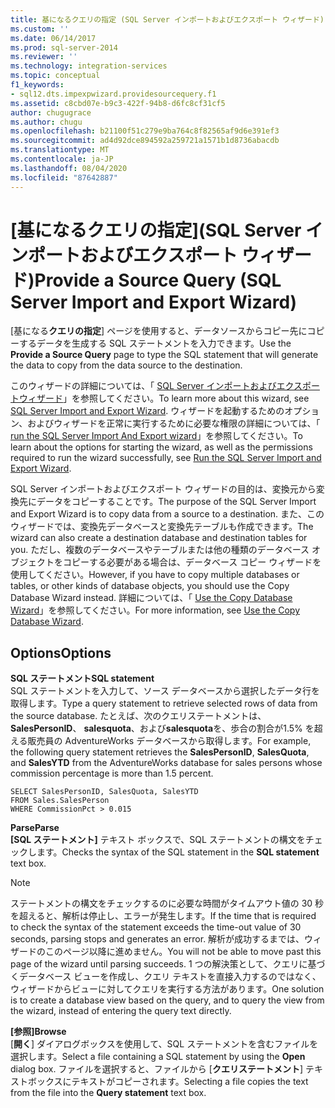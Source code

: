 ```yaml
---
title: 基になるクエリの指定 (SQL Server インポートおよびエクスポート ウィザード) | Microsoft Docs
ms.custom: ''
ms.date: 06/14/2017
ms.prod: sql-server-2014
ms.reviewer: ''
ms.technology: integration-services
ms.topic: conceptual
f1_keywords:
- sql12.dts.impexpwizard.providesourcequery.f1
ms.assetid: c8cbd07e-b9c3-422f-94b8-d6fc8cf31cf5
author: chugugrace
ms.author: chugu
ms.openlocfilehash: b21100f51c279e9ba764c8f82565af9d6e391ef3
ms.sourcegitcommit: ad4d92dce894592a259721a1571b1d8736abacdb
ms.translationtype: MT
ms.contentlocale: ja-JP
ms.lasthandoff: 08/04/2020
ms.locfileid: "87642887"
---
```

# <a name="provide-a-source-query-sql-server-import-and-export-wizard"></a><span data-ttu-id="58f60-102">[基になるクエリの指定]\(SQL Server インポートおよびエクスポート ウィザード)</span><span class="sxs-lookup"><span data-stu-id="58f60-102">Provide a Source Query (SQL Server Import and Export Wizard)</span></span>
  <span data-ttu-id="58f60-103">[基になる**クエリの指定**] ページを使用すると、データソースからコピー先にコピーするデータを生成する SQL ステートメントを入力できます。</span><span class="sxs-lookup"><span data-stu-id="58f60-103">Use the **Provide a Source Query** page to type the SQL statement that will generate the data to copy from the data source to the destination.</span></span>  
  
 <span data-ttu-id="58f60-104">このウィザードの詳細については、「 [SQL Server インポートおよびエクスポートウィザード](import-and-export-data-with-the-sql-server-import-and-export-wizard.md)」を参照してください。</span><span class="sxs-lookup"><span data-stu-id="58f60-104">To learn more about this wizard, see [SQL Server Import and Export Wizard](import-and-export-data-with-the-sql-server-import-and-export-wizard.md).</span></span> <span data-ttu-id="58f60-105">ウィザードを起動するためのオプション、およびウィザードを正常に実行するために必要な権限の詳細については、「 [run the SQL Server Import And Export wizard](start-the-sql-server-import-and-export-wizard.md)」を参照してください。</span><span class="sxs-lookup"><span data-stu-id="58f60-105">To learn about the options for starting the wizard, as well as the permissions required to run the wizard successfully, see [Run the SQL Server Import and Export Wizard](start-the-sql-server-import-and-export-wizard.md).</span></span>  
  
 <span data-ttu-id="58f60-106">SQL Server インポートおよびエクスポート ウィザードの目的は、変換元から変換先にデータをコピーすることです。</span><span class="sxs-lookup"><span data-stu-id="58f60-106">The purpose of the SQL Server Import and Export Wizard is to copy data from a source to a destination.</span></span> <span data-ttu-id="58f60-107">また、このウィザードでは、変換先データベースと変換先テーブルも作成できます。</span><span class="sxs-lookup"><span data-stu-id="58f60-107">The wizard can also create a destination database and destination tables for you.</span></span> <span data-ttu-id="58f60-108">ただし、複数のデータベースやテーブルまたは他の種類のデータベース オブジェクトをコピーする必要がある場合は、データベース コピー ウィザードを使用してください。</span><span class="sxs-lookup"><span data-stu-id="58f60-108">However, if you have to copy multiple databases or tables, or other kinds of database objects, you should use the Copy Database Wizard instead.</span></span> <span data-ttu-id="58f60-109">詳細については、「 [Use the Copy Database Wizard](../../relational-databases/databases/use-the-copy-database-wizard.md)」を参照してください。</span><span class="sxs-lookup"><span data-stu-id="58f60-109">For more information, see [Use the Copy Database Wizard](../../relational-databases/databases/use-the-copy-database-wizard.md).</span></span>  
  
## <a name="options"></a><span data-ttu-id="58f60-110">Options</span><span class="sxs-lookup"><span data-stu-id="58f60-110">Options</span></span>  
 <span data-ttu-id="58f60-111">**SQL ステートメント**</span><span class="sxs-lookup"><span data-stu-id="58f60-111">**SQL statement**</span></span>  
 <span data-ttu-id="58f60-112">SQL ステートメントを入力して、ソース データベースから選択したデータ行を取得します。</span><span class="sxs-lookup"><span data-stu-id="58f60-112">Type a query statement to retrieve selected rows of data from the source database.</span></span> <span data-ttu-id="58f60-113">たとえば、次のクエリステートメントは、 **SalesPersonID**、 **salesquota**、および**salesquota**を、歩合の割合が1.5% を超える販売員の AdventureWorks データベースから取得します。</span><span class="sxs-lookup"><span data-stu-id="58f60-113">For example, the following query statement retrieves the **SalesPersonID**, **SalesQuota**, and **SalesYTD** from the AdventureWorks database for sales persons whose commission percentage is more than 1.5 percent.</span></span>  
  
```  
SELECT SalesPersonID, SalesQuota, SalesYTD  
FROM Sales.SalesPerson  
WHERE CommissionPct > 0.015  
```  
  
 <span data-ttu-id="58f60-114">**Parse**</span><span class="sxs-lookup"><span data-stu-id="58f60-114">**Parse**</span></span>  
 <span data-ttu-id="58f60-115">**[SQL ステートメント]** テキスト ボックスで、SQL ステートメントの構文をチェックします。</span><span class="sxs-lookup"><span data-stu-id="58f60-115">Checks the syntax of the SQL statement in the **SQL statement** text box.</span></span>  
  
> [!NOTE]  
>  <span data-ttu-id="58f60-116">ステートメントの構文をチェックするのに必要な時間がタイムアウト値の 30 秒を超えると、解析は停止し、エラーが発生します。</span><span class="sxs-lookup"><span data-stu-id="58f60-116">If the time that is required to check the syntax of the statement exceeds the time-out value of 30 seconds, parsing stops and generates an error.</span></span> <span data-ttu-id="58f60-117">解析が成功するまでは、ウィザードのこのページ以降に進めません。</span><span class="sxs-lookup"><span data-stu-id="58f60-117">You will not be able to move past this page of the wizard until parsing succeeds.</span></span> <span data-ttu-id="58f60-118">1 つの解決策として、クエリに基づくデータベース ビューを作成し、クエリ テキストを直接入力するのではなく、ウィザードからビューに対してクエリを実行する方法があります。</span><span class="sxs-lookup"><span data-stu-id="58f60-118">One solution is to create a database view based on the query, and to query the view from the wizard, instead of entering the query text directly.</span></span>  
  
 <span data-ttu-id="58f60-119">**[参照]**</span><span class="sxs-lookup"><span data-stu-id="58f60-119">**Browse**</span></span>  
 <span data-ttu-id="58f60-120">[**開く**] ダイアログボックスを使用して、SQL ステートメントを含むファイルを選択します。</span><span class="sxs-lookup"><span data-stu-id="58f60-120">Select a file containing a SQL statement by using the **Open** dialog box.</span></span> <span data-ttu-id="58f60-121">ファイルを選択すると、ファイルから [**クエリステートメント**] テキストボックスにテキストがコピーされます。</span><span class="sxs-lookup"><span data-stu-id="58f60-121">Selecting a file copies the text from the file into the **Query statement** text box.</span></span>  
  
  
